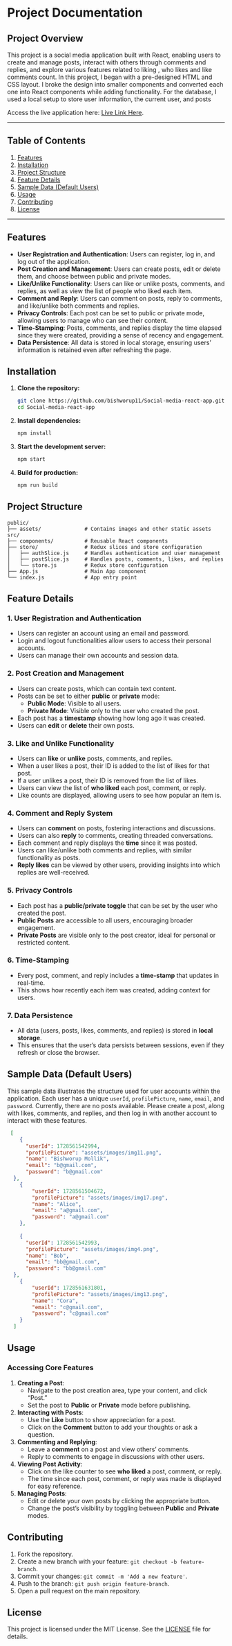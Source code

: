 # Project Documentation

## Project Overview

This project is a social media application built with React, enabling users to create and manage posts, interact with others through comments and replies, and explore various features related to liking , who likes and like comments count. In this project, I began with a pre-designed HTML and CSS layout. I broke the design into smaller components and converted each one into React components while adding functionality. For the database, I used a local setup to store user information, the current user, and posts

Access the live application here: [Live Link Here](https://social-media-react-app-eight.vercel.app).

---

## Table of Contents
1. [Features](#features)
2. [Installation](#installation)
3. [Project Structure](#project-structure)
4. [Feature Details](#feature-details)
5. [Sample Data (Default Users)](#sample-data-default-users)
6. [Usage](#usage)
7. [Contributing](#contributing)
8. [License](#license)

---

## Features

- **User Registration and Authentication**: Users can register, log in, and log out of the application.
- **Post Creation and Management**: Users can create posts, edit or delete them, and choose between public and private modes.
- **Like/Unlike Functionality**: Users can like or unlike posts, comments, and replies, as well as view the list of people who liked each item.
- **Comment and Reply**: Users can comment on posts, reply to comments, and like/unlike both comments and replies.
- **Privacy Controls**: Each post can be set to public or private mode, allowing users to manage who can see their content.
- **Time-Stamping**: Posts, comments, and replies display the time elapsed since they were created, providing a sense of recency and engagement.
- **Data Persistence**: All data is stored in local storage, ensuring users’ information is retained even after refreshing the page.

## Installation

1. **Clone the repository:**

   ```bash
   git clone https://github.com/bishworup11/Social-media-react-app.git
   cd Social-media-react-app
   ```

2. **Install dependencies:**

   ```bash
   npm install
   ```

3. **Start the development server:**

   ```bash
   npm start
   ```

4. **Build for production:**
   ```bash
   npm run build
   ```

## Project Structure

```plaintext
public/
├── assets/              # Contains images and other static assets
src/
├── components/          # Reusable React components
├── store/               # Redux slices and store configuration
│   ├── authSlice.js     # Handles authentication and user management
│   ├── postSlice.js     # Handles posts, comments, likes, and replies
│   └── store.js         # Redux store configuration
├── App.js               # Main App component
└── index.js             # App entry point
```

## Feature Details

### 1. **User Registration and Authentication**

- Users can register an account using an email and password.
- Login and logout functionalities allow users to access their personal accounts.
- Users can manage their own accounts and session data.

### 2. **Post Creation and Management**

- Users can create posts, which can contain text content.
- Posts can be set to either **public** or **private** mode:
  - **Public Mode**: Visible to all users.
  - **Private Mode**: Visible only to the user who created the post.
- Each post has a **timestamp** showing how long ago it was created.
- Users can **edit** or **delete** their own posts.

### 3. **Like and Unlike Functionality**

- Users can **like** or **unlike** posts, comments, and replies.
- When a user likes a post, their ID is added to the list of likes for that post.
- If a user unlikes a post, their ID is removed from the list of likes.
- Users can view the list of **who liked** each post, comment, or reply.
- Like counts are displayed, allowing users to see how popular an item is.

### 4. **Comment and Reply System**

- Users can **comment** on posts, fostering interactions and discussions.
- Users can also **reply** to comments, creating threaded conversations.
- Each comment and reply displays the **time** since it was posted.
- Users can like/unlike both comments and replies, with similar functionality as posts.
- **Reply likes** can be viewed by other users, providing insights into which replies are well-received.

### 5. **Privacy Controls**

- Each post has a **public/private toggle** that can be set by the user who created the post.
- **Public Posts** are accessible to all users, encouraging broader engagement.
- **Private Posts** are visible only to the post creator, ideal for personal or restricted content.

### 6. **Time-Stamping**

- Every post, comment, and reply includes a **time-stamp** that updates in real-time.
- This shows how recently each item was created, adding context for users.

### 7. **Data Persistence**

- All data (users, posts, likes, comments, and replies) is stored in **local storage**.
- This ensures that the user’s data persists between sessions, even if they refresh or close the browser.


## Sample Data (Default Users)

This sample data illustrates the structure used for user accounts within the application. Each user has a unique `userId`, `profilePicture`, `name`, `email`, and `password`. Currently, there are no posts available. Please create a post, along with likes, comments, and replies, and then log in with another account to interact with these features.

```json
 [
    {
      "userId": 1728561542994,
      "profilePicture": "assets/images/img11.png",
      "name": "Bishworup Mollik",
      "email": "b@gmail.com",
      "password": "b@gmail.com"
  },
    {
        "userId": 1728561504672,
        "profilePicture": "assets/images/img17.png",
        "name": "Alice",
        "email": "a@gmail.com",
        "password": "a@gmail.com"
    },
   
    {
      "userId": 1728561542993,
      "profilePicture": "assets/images/img4.png",
      "name": "Bob",
      "email": "bb@gmail.com",
      "password": "bb@gmail.com"
  },
    {
        "userId": 1728561631801,
        "profilePicture": "assets/images/img13.png",
        "name": "Cora",
        "email": "c@gmail.com",
        "password": "c@gmail.com"
    }
  ]
```

## Usage

### Accessing Core Features

1. **Creating a Post**:
   - Navigate to the post creation area, type your content, and click “Post.”
   - Set the post to **Public** or **Private** mode before publishing.
2. **Interacting with Posts**:
   - Use the **Like** button to show appreciation for a post.
   - Click on the **Comment** button to add your thoughts or ask a question.
3. **Commenting and Replying**:
   - Leave a **comment** on a post and view others’ comments.
   - Reply to comments to engage in discussions with other users.
4. **Viewing Post Activity**:
   - Click on the like counter to see **who liked** a post, comment, or reply.
   - The time since each post, comment, or reply was made is displayed for easy reference.
5. **Managing Posts**:
   - Edit or delete your own posts by clicking the appropriate button.
   - Change the post’s visibility by toggling between **Public** and **Private** modes.

## Contributing

1. Fork the repository.
2. Create a new branch with your feature: `git checkout -b feature-branch`.
3. Commit your changes: `git commit -m 'Add a new feature'`.
4. Push to the branch: `git push origin feature-branch`.
5. Open a pull request on the main repository.

## License

This project is licensed under the MIT License. See the [LICENSE](LICENSE) file for details.


